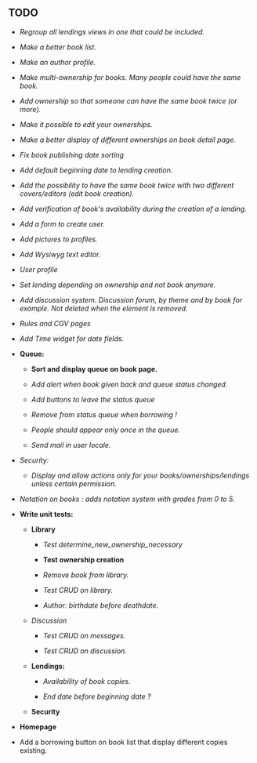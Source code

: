 TODO
---

* *Regroup all lendings views in one that could be included.*

* *Make a better book list.*

* *Make an author profile.*

* *Make multi-ownership for books. Many people could have the same book.*

* *Add ownership so that someone can have the same book twice (or more).*

* *Make it possible to edit your ownerships.*

* *Make a better display of different ownerships on book detail page.*

* *Fix book publishing date sorting*

* *Add default beginning date to lending creation.*

* *Add the possibility to have the same book twice with two different covers/editors (edit book creation).*

* *Add verification of book's availability during the creation of a lending.*

* *Add a form to create user.*

* *Add pictures to profiles.*

* *Add Wysiwyg text editor.*

* *User profile*

* *Set lending depending on ownership and not book anymore.*

* *Add discussion system. Discussion forum, by theme and by book for example. Not deleted when the element is removed.*

* *Rules and CGV pages*

* *Add Time widget for date fields.*

* **Queue:**
    
    * **Sort and display queue on book page.**

    * *Add alert when book given back and queue status changed.*

    * *Add buttons to leave the status queue*

    * *Remove from status queue when borrowing !*

    * *People should appear only once in the queue.*

    * *Send mail in user locale.*

* *Security:*

    * *Display and allow actions only for your books/ownerships/lendings unless certain permission.*

* *Notation on books : adds notation system with grades from 0 to 5.*

* **Write unit tests:**

    * **Library**

        * *Test determine_new_ownership_necessary*

        * **Test ownership creation**

        * *Remove book from library.*

        * *Test CRUD on library.*

        * *Author: birthdate before deathdate.*

    * *Discussion*

        * *Test CRUD on messages.*

        * *Test CRUD on discussion.*

    * **Lendings:**

        * *Availability of book copies.*

        * *End date before beginning date ?*

    * **Security**

* **Homepage**

* Add a borrowing button on book list that display different copies existing.